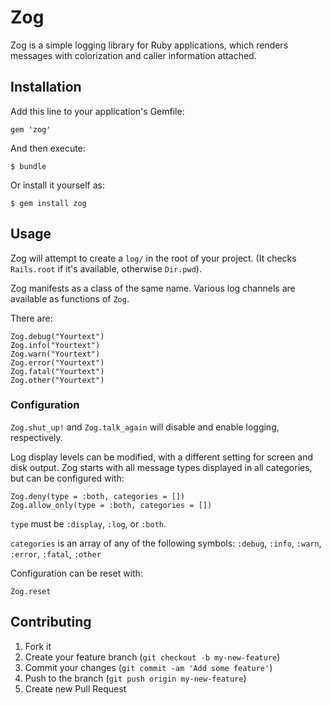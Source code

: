 # Zog

Zog is a simple logging library for Ruby applications, which renders messages with colorization and caller information attached.

## Installation

Add this line to your application's Gemfile:

    gem 'zog'

And then execute:

    $ bundle

Or install it yourself as:

    $ gem install zog

## Usage

Zog will attempt to create a `log/` in the root of your project. (It checks `Rails.root` if it's available, otherwise `Dir.pwd`).

Zog manifests as a class of the same name. Various log channels are available as functions of `Zog`.

There are:

	Zog.debug("Yourtext")
	Zog.info("Yourtext")
	Zog.warn("Yourtext")
	Zog.error("Yourtext")
	Zog.fatal("Yourtext")
	Zog.other("Yourtext")

### Configuration

`Zog.shut_up!` and `Zog.talk_again` will disable and enable logging, respectively.

Log display levels can be modified, with a different setting for screen and disk output. Zog starts with all message types displayed in all categories, but can be configured with:

	Zog.deny(type = :both, categories = [])
	Zog.allow_only(type = :both, categories = [])

`type` must be `:display`, `:log`, or `:both`.

`categories` is an array of any of the following symbols: `:debug`, `:info`, `:warn`, `:error`, `:fatal`, `:other`

Configuration can be reset with:
	
	Zog.reset

## Contributing

1. Fork it
2. Create your feature branch (`git checkout -b my-new-feature`)
3. Commit your changes (`git commit -am 'Add some feature'`)
4. Push to the branch (`git push origin my-new-feature`)
5. Create new Pull Request
